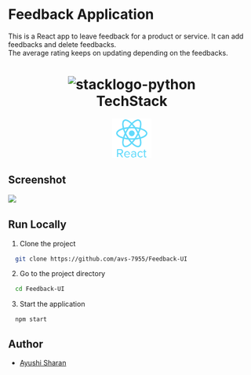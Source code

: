 # Feedback Application

This is a React app to leave feedback for a product or service. It can add feedbacks and delete feedbacks.
<br>
The average rating keeps on updating depending on the feedbacks.

<h1 align="center">
  <img src="https://ik.imagekit.io/pq7opoglh/GitHub_ReadMe/stack_GjMfbKvDP.svg?ik-sdk-version=javascript-1.4.3&updatedAt=1655143763495" width="55" alt="stacklogo-python" />
 <br>
 TechStack</h1>

<div align="center">
<img src="https://raw.githubusercontent.com/devicons/devicon/master/icons/react/react-original-wordmark.svg" alt="react" width="80" height="80"/>
</div>

## Screenshot

<img src="https://ik.imagekit.io/pq7opoglh/GitHub_ReadMe/Web_Development/feedbackui_K_1crFz4t.png?ik-sdk-version=javascript-1.4.3&updatedAt=1667962056927"/>

## Run Locally

1. Clone the project

```bash
  git clone https://github.com/avs-7955/Feedback-UI
```

2. Go to the project directory

```bash
  cd Feedback-UI
```

3. Start the application

```bash
  npm start
```

## Author

-   [Ayushi Sharan](https://github.com/avs-7955)
